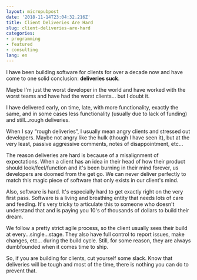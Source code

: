 ```yaml
---
layout: micropubpost
date: '2018-11-14T23:04:32.216Z'
title: Client Deliveries Are Hard
slug: client-deliveries-are-hard
categories:
- programming
- featured
- consulting
lang: en
---
```

I have been building software for clients for over a decade now and have come to one solid conclusion: **deliveries suck**.

Maybe I&#39;m just the worst developer in the world and have worked with the worst teams and have had the worst clients… but I doubt it.

I have delivered early, on time, late, with more functionality, exactly the same, and in some cases less functionality (usually due to lack of funding) and still…rough deliveries. 

When I say “rough deliveries”, I usually mean angry clients and stressed out developers.  Maybe not angry like the hulk (though I have seen it), but at the very least, passive aggressive comments,  notes of disappointment, etc…

The reason deliveries are hard is because of a misalignment of expectations.  When a client has an idea in their head of how their product should look/feel/function and it&#39;s been burning in their mind forever, us developers are doomed from the get go.  We can never deliver perfectly to match this magic piece of software that only exists in our client&#39;s mind.

Also, software is hard. It&#39;s especially hard to get exactly right on the very first pass. Software is a living and breathing entity that needs lots of care and feeding. It&#39;s very tricky to articulate this to someone who doesn&#39;t understand that and is paying you 10&#39;s of thousands of dollars to build their dream.

We follow a pretty strict agile process, so the client usually sees their build at every...single...stage.  They also have full control to report issues, make changes, etc… during the build cycle. Still, for some reason, they are always dumbfounded when it comes time to ship.

So, if you are building for clients, cut yourself some slack.  Know that deliveries will be tough and most of the time, there is nothing you can do to prevent that.
